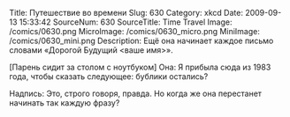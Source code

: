Title: Путешествие во времени 
Slug: 630 
Category: xkcd 
Date: 2009-09-13 15:33:42 
SourceNum: 630 
SourceTitle: Time Travel 
Image: /comics/0630.png 
MicroImage: /comics/0630_micro.png 
MiniImage: /comics/0630_mini.png 
Description: Ещё она начинает каждое письмо словами «Дорогой Будущий <ваше имя>». 

[Парень сидит за столом с ноутбуком]
Она: Я прибыла сюда из 1983 года, чтобы сказать следующее: бублики остались?

Надпись: Это, строго говоря, правда. Но когда же она перестанет начинать так каждую фразу?
